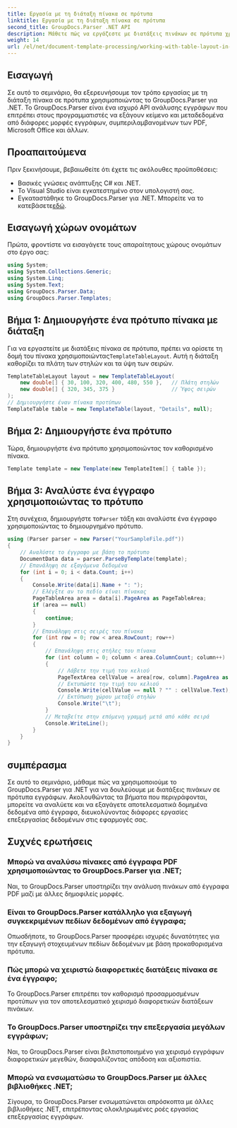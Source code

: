 ```yaml
---
title: Εργασία με τη διάταξη πίνακα σε πρότυπα
linktitle: Εργασία με τη διάταξη πίνακα σε πρότυπα
second_title: GroupDocs.Parser .NET API
description: Μάθετε πώς να εργάζεστε με διατάξεις πινάκων σε πρότυπα χρησιμοποιώντας το GroupDocs.Parser για .NET. Εξαγωγή δομημένων δεδομένων αποτελεσματικά από έγγραφα.
weight: 14
url: /el/net/document-template-processing/working-with-table-layout-in-templates/
---
```

## Εισαγωγή
Σε αυτό το σεμινάριο, θα εξερευνήσουμε τον τρόπο εργασίας με τη διάταξη πίνακα σε πρότυπα χρησιμοποιώντας το GroupDocs.Parser για .NET. Το GroupDocs.Parser είναι ένα ισχυρό API ανάλυσης εγγράφων που επιτρέπει στους προγραμματιστές να εξάγουν κείμενο και μεταδεδομένα από διάφορες μορφές εγγράφων, συμπεριλαμβανομένων των PDF, Microsoft Office και άλλων.
## Προαπαιτούμενα
Πριν ξεκινήσουμε, βεβαιωθείτε ότι έχετε τις ακόλουθες προϋποθέσεις:
- Βασικές γνώσεις ανάπτυξης C# και .NET.
- Το Visual Studio είναι εγκατεστημένο στον υπολογιστή σας.
-  Εγκαταστάθηκε το GroupDocs.Parser για .NET. Μπορείτε να το κατεβάσετε[εδώ](https://releases.groupdocs.com/parser/net/).

## Εισαγωγή χώρων ονομάτων
Πρώτα, φροντίστε να εισαγάγετε τους απαραίτητους χώρους ονομάτων στο έργο σας:
```csharp
using System;
using System.Collections.Generic;
using System.Linq;
using System.Text;
using GroupDocs.Parser.Data;
using GroupDocs.Parser.Templates;
```
## Βήμα 1: Δημιουργήστε ένα πρότυπο πίνακα με διάταξη
Για να εργαστείτε με διατάξεις πίνακα σε πρότυπα, πρέπει να ορίσετε τη δομή του πίνακα χρησιμοποιώντας`TemplateTableLayout`. Αυτή η διάταξη καθορίζει τα πλάτη των στηλών και τα ύψη των σειρών.
```csharp
TemplateTableLayout layout = new TemplateTableLayout(
    new double[] { 30, 100, 320, 400, 480, 550 },   // Πλάτη στηλών
    new double[] { 320, 345, 375 }                  // Ύψος σειρών
);
// Δημιουργήστε έναν πίνακα προτύπων
TemplateTable table = new TemplateTable(layout, "Details", null);
```
## Βήμα 2: Δημιουργήστε ένα πρότυπο
Τώρα, δημιουργήστε ένα πρότυπο χρησιμοποιώντας τον καθορισμένο πίνακα.
```csharp
Template template = new Template(new TemplateItem[] { table });
```
## Βήμα 3: Αναλύστε ένα έγγραφο χρησιμοποιώντας το πρότυπο
 Στη συνέχεια, δημιουργήστε το`Parser` τάξη και αναλύστε ένα έγγραφο χρησιμοποιώντας το δημιουργημένο πρότυπο.
```csharp
using (Parser parser = new Parser("YourSampleFile.pdf"))
{
    // Αναλύστε το έγγραφο με βάση το πρότυπο
    DocumentData data = parser.ParseByTemplate(template);
    // Επανάληψη σε εξαγόμενα δεδομένα
    for (int i = 0; i < data.Count; i++)
    {
        Console.Write(data[i].Name + ": ");
        // Ελέγξτε αν το πεδίο είναι πίνακας
        PageTableArea area = data[i].PageArea as PageTableArea;
        if (area == null)
        {
            continue;
        }
        // Επανάληψη στις σειρές του πίνακα
        for (int row = 0; row < area.RowCount; row++)
        {
            // Επανάληψη στις στήλες του πίνακα
            for (int column = 0; column < area.ColumnCount; column++)
            {
                // Λάβετε την τιμή του κελιού
                PageTextArea cellValue = area[row, column].PageArea as PageTextArea;
                // Εκτυπώστε την τιμή του κελιού
                Console.Write(cellValue == null ? "" : cellValue.Text);
                // Εκτύπωση χώρου μεταξύ στηλών
                Console.Write("\t");
            }
            // Μεταβείτε στην επόμενη γραμμή μετά από κάθε σειρά
            Console.WriteLine();
        }
    }
}
```

## συμπέρασμα
Σε αυτό το σεμινάριο, μάθαμε πώς να χρησιμοποιούμε το GroupDocs.Parser για .NET για να δουλεύουμε με διατάξεις πινάκων σε πρότυπα εγγράφων. Ακολουθώντας τα βήματα που περιγράφονται, μπορείτε να αναλύετε και να εξαγάγετε αποτελεσματικά δομημένα δεδομένα από έγγραφα, διευκολύνοντας διάφορες εργασίες επεξεργασίας δεδομένων στις εφαρμογές σας.

## Συχνές ερωτήσεις
### Μπορώ να αναλύσω πίνακες από έγγραφα PDF χρησιμοποιώντας το GroupDocs.Parser για .NET;
Ναι, το GroupDocs.Parser υποστηρίζει την ανάλυση πινάκων από έγγραφα PDF μαζί με άλλες δημοφιλείς μορφές.
### Είναι το GroupDocs.Parser κατάλληλο για εξαγωγή συγκεκριμένων πεδίων δεδομένων από έγγραφα;
Οπωσδήποτε, το GroupDocs.Parser προσφέρει ισχυρές δυνατότητες για την εξαγωγή στοχευμένων πεδίων δεδομένων με βάση προκαθορισμένα πρότυπα.
### Πώς μπορώ να χειριστώ διαφορετικές διατάξεις πίνακα σε ένα έγγραφο;
Το GroupDocs.Parser επιτρέπει τον καθορισμό προσαρμοσμένων προτύπων για τον αποτελεσματικό χειρισμό διαφορετικών διατάξεων πινάκων.
### Το GroupDocs.Parser υποστηρίζει την επεξεργασία μεγάλων εγγράφων;
Ναι, το GroupDocs.Parser είναι βελτιστοποιημένο για χειρισμό εγγράφων διαφορετικών μεγεθών, διασφαλίζοντας απόδοση και αξιοπιστία.
### Μπορώ να ενσωματώσω το GroupDocs.Parser με άλλες βιβλιοθήκες .NET;
Σίγουρα, το GroupDocs.Parser ενσωματώνεται απρόσκοπτα με άλλες βιβλιοθήκες .NET, επιτρέποντας ολοκληρωμένες ροές εργασίας επεξεργασίας εγγράφων.